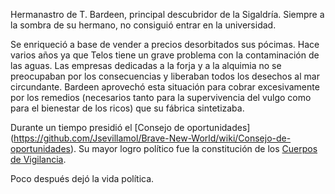 Hermanastro de T. Bardeen, principal descubridor de la Sigaldría. 
Siempre a la sombra de su hermano, no consiguió entrar en la universidad. 

Se enriqueció a base de vender a precios desorbitados sus pócimas. 
Hace varios años ya que Telos tiene un grave problema con la contaminación de las aguas. 
Las empresas dedicadas a la forja y a la alquimia no se preocupaban por los consecuencias y liberaban todos los desechos al mar circundante. 
Bardeen aprovechó esta situación para cobrar excesivamente por los remedios (necesarios tanto para la supervivencia del vulgo como para el bienestar de los ricos) que su fábrica sintetizaba.

Durante un tiempo presidió el [Consejo de oportunidades] (https://github.com/Jsevillamol/Brave-New-World/wiki/Consejo-de-oportunidades). 
Su mayor logro político fue la constitución de los [Cuerpos de Vigilancia](https://github.com/Jsevillamol/Brave-New-World/wiki/Cuerpos-de-Vigilancia).

Poco después dejó la vida política.
